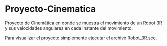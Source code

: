 # Proyecto-Cinematica
Proyecto de Cinemática en donde se muestra el movimiento de un Robot 3R y sus velocidades angulares en cada instante del movimiento.

Para visualizar el proyecto simplemente ejecutar el archivo Robot_3R.sce.
